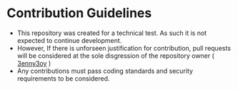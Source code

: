 # Contribution Guidelines
* This repository was created for a technical test. As such it is not expected to continue development.
* However, If there is unforseen justification for contribution, pull requests will be considered at the sole disgression of the repository owner ( [3enny3oy](https://github.com/3DWorldUK) )
* Any contributions must pass coding standards and security requirements to be considered.

